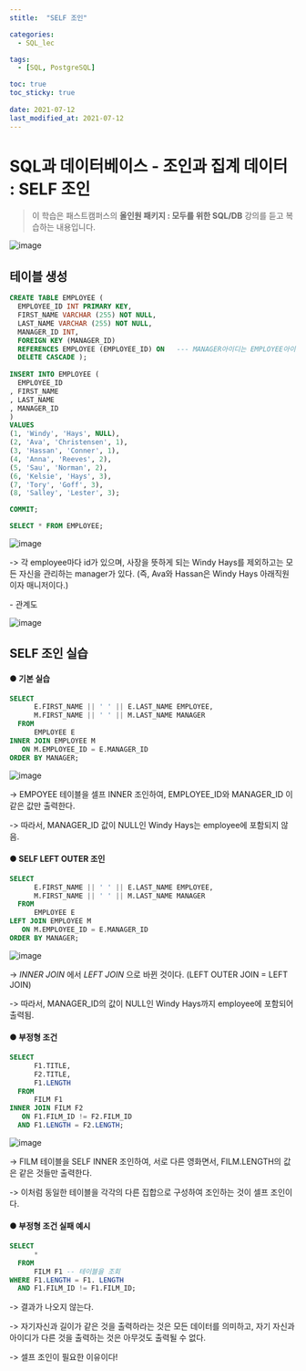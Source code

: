```yaml
---
stitle:  "SELF 조인"

categories:
  - SQL_lec

tags:
  - [SQL, PostgreSQL]

toc: true
toc_sticky: true
 
date: 2021-07-12
last_modified_at: 2021-07-12
---
```


# SQL과 데이터베이스 - 조인과 집계 데이터 : SELF 조인



> 이 학습은 패스트캠퍼스의 **올인원 패키지 : 모두를 위한 SQL/DB** 강의를 듣고 복습하는 내용입니다.



![image](https://user-images.githubusercontent.com/80219821/125218113-32b10f80-e2fd-11eb-873b-4f0cda0cd50a.png)

## 테이블 생성


```sql
CREATE TABLE EMPLOYEE ( 
  EMPLOYEE_ID INT PRIMARY KEY,
  FIRST_NAME VARCHAR (255) NOT NULL,
  LAST_NAME VARCHAR (255) NOT NULL,
  MANAGER_ID INT,
  FOREIGN KEY (MANAGER_ID) 
  REFERENCES EMPLOYEE (EMPLOYEE_ID) ON   --- MANAGER아이디는 EMPLOYEE아이디에 반드시 포함되어야 된다는 뜻(참조관계)
  DELETE CASCADE );
  
INSERT INTO EMPLOYEE (
  EMPLOYEE_ID
, FIRST_NAME
, LAST_NAME
, MANAGER_ID
)
VALUES
(1, 'Windy', 'Hays', NULL),
(2, 'Ava', 'Christensen', 1),
(3, 'Hassan', 'Conner', 1),
(4, 'Anna', 'Reeves', 2),
(5, 'Sau', 'Norman', 2),
(6, 'Kelsie', 'Hays', 3),
(7, 'Tory', 'Goff', 3),
(8, 'Salley', 'Lester', 3);

COMMIT;

SELECT * FROM EMPLOYEE;
```

![image](https://user-images.githubusercontent.com/80219821/125218398-ddc1c900-e2fd-11eb-8864-b3630b1c75c4.png)



-> 각 employee마다 id가 있으며, 사장을 뜻하게 되는 Windy Hays를 제외하고는 모든 자신을 관리하는 manager가 있다. (즉, Ava와 Hassan은 Windy Hays 아래직원이자 매니저이다.)



\- 관계도

![image](https://user-images.githubusercontent.com/80219821/125219579-f3d08900-e2ff-11eb-99ba-70dbd023cf0d.png)





## SELF 조인 실습



#### ● 기본 실습

```sql
SELECT
	  E.FIRST_NAME || ' ' || E.LAST_NAME EMPLOYEE,
	  M.FIRST_NAME || ' ' || M.LAST_NAME MANAGER
  FROM
	  EMPLOYEE E
INNER JOIN EMPLOYEE M 
   ON M.EMPLOYEE_ID = E.MANAGER_ID
ORDER BY MANAGER;
```

![image](https://user-images.githubusercontent.com/80219821/125220567-f03e0180-e301-11eb-830d-704c2c6234b2.png)



-> EMPOYEE 테이블을 셀프 INNER 조인하여, EMPLOYEE_ID와 MANAGER_ID 이 같은 값만 출력한다.

-> 따라서, MANAGER_ID 값이 NULL인 Windy Hays는 employee에 포함되지 않음.



#### ● SELF LEFT OUTER 조인

```sql
SELECT
	  E.FIRST_NAME || ' ' || E.LAST_NAME EMPLOYEE,
	  M.FIRST_NAME || ' ' || M.LAST_NAME MANAGER
  FROM
	  EMPLOYEE E
LEFT JOIN EMPLOYEE M 
   ON M.EMPLOYEE_ID = E.MANAGER_ID
ORDER BY MANAGER;
```

![image](https://user-images.githubusercontent.com/80219821/125220612-fdf38700-e301-11eb-8c9c-fdf76f1ada84.png)



->  *INNER JOIN* 에서 *LEFT JOIN* 으로 바뀐 것이다. (LEFT OUTER JOIN = LEFT JOIN)

-> 따라서, MANAGER_ID의 값이 NULL인 Windy Hays까지 employee에 포함되어 출력됨.



#### ● 부정형 조건

```sql
SELECT
	  F1.TITLE,
	  F2.TITLE,
	  F1.LENGTH
  FROM
	  FILM F1
INNER JOIN FILM F2 
   ON F1.FILM_ID != F2.FILM_ID
  AND F1.LENGTH = F2.LENGTH;
```

![image](https://user-images.githubusercontent.com/80219821/125220960-6fcbd080-e302-11eb-8637-731be2f424c1.png)

-> FILM 테이블을 SELF INNER 조인하여, 서로 다른 영화면서, FILM.LENGTH의 값은 같은 것들만 출력한다.

-> 이처럼 동일한 테이블을 각각의 다른 집합으로 구성하여 조인하는 것이 셀프 조인이다.



#### ● 부정형 조건 실패 예시

```sql
SELECT
	  *
  FROM
	  FILM F1 -- 테이블을 조회
WHERE F1.LENGTH = F1. LENGTH
  AND F1.FILM_ID != F1.FILM_ID;
```

-> 결과가 나오지 않는다.

-> 자기자신과 길이가 같은 것을 출력하라는 것은 모든 데이터를 의미하고, 자기 자신과 아이디가 다른 것을 출력하는 것은 아무것도 출력될 수 없다.

-> 셀프 조인이 필요한 이유이다!





